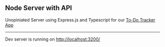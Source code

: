 ## Node Server with API

Unopiniated Server using Express.js and Typescript for our [To-Do Tracker App](https://github.com/Bertiscoding/todo-tracker)

---

Dev server is running on [http://localhost:3200/](http://localhost:3200/)